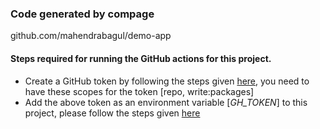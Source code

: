 ### Code generated by compage
github.com/mahendrabagul/demo-app

#### Steps required for running the GitHub actions for this project.
- Create a GitHub token by following the steps given [here](https://docs.github.com/en/authentication/keeping-your-account-and-data-secure/creating-a-personal-access-token), you need to have these scopes for the token [repo, write:packages]
- Add the above token as an environment variable [*GH_TOKEN*] to this project, please follow the steps given [here](https://docs.github.com/en/actions/learn-github-actions/variables#creating-configuration-variables-for-an-organization)